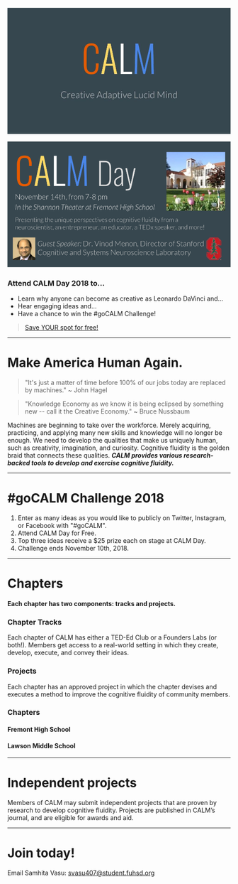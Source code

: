 ![](newCALMLogo.jpg)

![](CALMDay.png)

### Attend CALM Day 2018 to...
* Learn why anyone can become as creative as Leonardo DaVinci and...  
* Hear engaging ideas and... 
* Have a chance to win the #goCALM Challenge!

> [Save YOUR spot for free!](https://www.eventbrite.com/e/calm-day-2018-tickets-52036495559?fbclid=IwAR2GwWtxIM44jifvNiULjS2LDz7umN1TDT81S5S3qO44BxGR2x9Hnpbprk0)

------
# Make America Human Again.
> "It's just a matter of time before 100% of our jobs today are replaced by machines."
  ~ John Hagel
  
> "Knowledge Economy as we know it is being eclipsed by something new -- call it the Creative Economy."
  ~ Bruce Nussbaum

Machines are beginning to take over the workforce. Merely acquiring, practicing, and applying many new skills and knowledge will no longer be enough. We need to develop the qualities that make us uniquely human, such as creativity, imagination, and curiosity. Cognitive fluidity is the golden braid that connects these qualities. ***CALM provides various research-backed tools to develop and exercise cognitive fluidity.***
&nbsp;

--------
# #goCALM Challenge 2018
1. Enter as many ideas as you would like to publicly on Twitter, Instagram, or Facebook with "#goCALM".
2. Attend CALM Day for Free.
3. Top three ideas receive a $25 prize each on stage at CALM Day.
4. Challenge ends November 10th, 2018.

--------
# Chapters
#### Each chapter has two components: tracks and projects. 
### Chapter Tracks
Each chapter of CALM has either a TED-Ed Club or a Founders Labs (or both!). Members get access to a real-world setting in which they create, develop, execute, and convey their ideas.
### Projects
Each chapter has an approved project in which the chapter devises and executes a method to improve the cognitive fluidity of community members. 
### Chapters
#### **Fremont High School**
#### **Lawson Middle School**

-------
# Independent projects
Members of CALM may submit independent projects that are proven by research to develop cognitive fluidity. Projects are published in CALM’s journal, and are eligible for awards and aid.
&nbsp;

-------
# Join today!
<!-- <form action="mailto:svasu407@student.fuhsd.org" method="post" enctype="text/plain">
Name:<br>
<input type="text" name="name"><br>
E-mail:<br>
<input type="text" name="mail"><br>
School:<br>
<input type="text" name="school"><br>
Grade:<br>
<input type="text" name="grade"><br>
Comment:<br>
<input type="text" name="comment" size="50"><br><br>
<input type="submit" value="Send">
<input type="reset" value="Reset">
</form> -->
Email Samhita Vasu: <a href="mailto:svasu407@student.fuhsd.org">svasu407@student.fuhsd.org</a>
&nbsp;
&nbsp;
<!-- This is Creative Adaptive Lucid Mind's new website. Here is the [old website](https://samhitavasu.github.io/gocalm.github.io). -->
